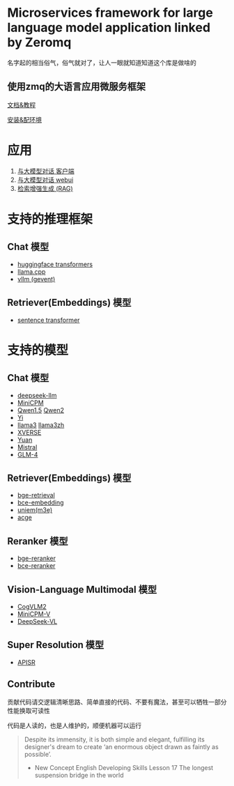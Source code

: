 # Microservices framework for large language model application linked by Zeromq

名字起的相当俗气，俗气就对了，让人一眼就知道知道这个库是做啥的

## 使用zmq的大语言应用微服务框架

[文档&教程](https://github.com/noooop/zerollama/tree/main/tutorial)

[安装&配环境](./setup)

# 应用
1. [与大模型对话 客户端](./applications/chat_cli)
2. [与大模型对话 webui](./applications/chat_webui)
3. [检索增强生成 (RAG)](./applications/rag)

# 支持的推理框架
## Chat 模型
- [huggingface transformers](https://github.com/noooop/zerollama/tree/main/zerollama/microservices/inference/transformers_green)
- [llama.cpp](https://github.com/noooop/zerollama/tree/main/zerollama/microservices/inference/llama_cpp_green)
- [vllm (gevent)](https://github.com/noooop/zerollama/tree/main/zerollama/microservices/inference/vllm_green)

## Retriever(Embeddings) 模型
- [sentence transformer](https://github.com/noooop/zerollama/tree/main/zerollama/microservices/inference/sentence_transformer_green)

# 支持的模型
## Chat 模型
- [deepseek-llm](https://github.com/noooop/zerollama/tree/main/zerollama/models/deepseek)
- [MiniCPM](https://github.com/noooop/zerollama/tree/main/zerollama/models/openbmb)
- [Qwen1.5](https://github.com/noooop/zerollama/tree/main/zerollama/models/qwen) [Qwen2](https://github.com/noooop/zerollama/tree/main/zerollama/models/qwen)
- [Yi](https://github.com/noooop/zerollama/tree/main/zerollama/models/yi)
- [llama3](https://github.com/noooop/zerollama/tree/main/zerollama/models/llama) [llama3zh](https://github.com/noooop/zerollama/tree/main/zerollama/models/llama)
- [XVERSE](https://github.com/noooop/zerollama/tree/main/zerollama/models/xverse)
- [Yuan](https://github.com/noooop/zerollama/tree/main/zerollama/models/yuan)
- [Mistral](https://github.com/noooop/zerollama/tree/main/zerollama/models/mistral)
- [GLM-4](https://github.com/noooop/zerollama/tree/main/zerollama/models/thudm)

## Retriever(Embeddings) 模型
- [bge-retrieval](https://github.com/noooop/zerollama/tree/main/zerollama/models/baai)
- [bce-embedding](https://github.com/noooop/zerollama/tree/main/zerollama/models/bce)
- [uniem(m3e)](https://github.com/noooop/zerollama/tree/main/zerollama/models/uniem)
- [acge](https://github.com/noooop/zerollama/tree/main/zerollama/models/aspire)

## Reranker 模型
- [bge-reranker](https://github.com/noooop/zerollama/tree/main/zerollama/models/baai)
- [bce-reranker](https://github.com/noooop/zerollama/tree/main/zerollama/models/bce)

## Vision-Language Multimodal 模型 
- [CogVLM2](https://github.com/noooop/zerollama/tree/main/zerollama/models/thudm)
- [MiniCPM-V](https://github.com/noooop/zerollama/tree/main/zerollama/models/openbmb)
- [DeepSeek-VL](https://github.com/noooop/zerollama/tree/main/zerollama/models/deepseek)

## Super Resolution 模型 
- [APISR](https://github.com/noooop/zerollama/tree/main/zerollama/models/apisr)

## Contribute
贡献代码请交逻辑清晰思路、简单直接的代码、不要有魔法，甚至可以牺牲一部分性能换取可读性

代码是人读的，也是人维护的，顺便机器可以运行

> Despite its immensity, it is both simple and elegant, fulfilling its designer's dream to create ‘an enormous object drawn as faintly as possible’.
> - New Concept English Developing Skills Lesson 17 The longest suspension bridge in the world